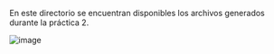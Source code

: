 En este directorio se encuentran disponibles los archivos generados durante la práctica 2.

![image](https://user-images.githubusercontent.com/82102364/147502400-1336f150-a5b3-46c7-9ae9-7095d3c4662e.png)
